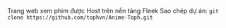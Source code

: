 Trang web xem phim được Host trên nền tảng Fleek
Sao chép dự án: `git clone https://github.com/tophvn/Anime-Toph.git`
